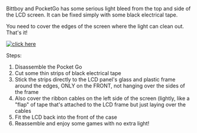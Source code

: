 Bittboy and PocketGo has some serious light bleed from the top and side of the LCD screen. It can be fixed simply with some black electrical tape.

You need to cover the edges of the screen where the light can clean out. That's it!

[![click here](https://user-images.githubusercontent.com/16083854/60680636-1058a180-9e5a-11e9-9b8f-b33a40555b14.png)](https://www.youtube.com/watch?v=-TDRbdsu2yg)

Steps:

1. Disassemble the Pocket Go
2. Cut some thin strips of black electrical tape
3. Stick the strips directly to the LCD panel's glass and plastic frame around the edges, ONLY on the FRONT, not hanging over the sides of the frame
4. Also cover the ribbon cables on the left side of the screen (lightly, like a "flap" of tape that's attached to the LCD frame but just laying over the cables
5. Fit the LCD back into the front of the case
6. Reassemble and enjoy some games with no extra light!